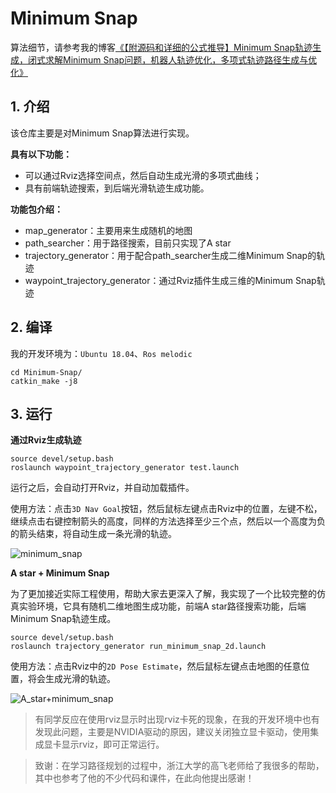 # Minimum Snap

算法细节，请参考我的博客[《【附源码和详细的公式推导】Minimum Snap轨迹生成，闭式求解Minimum Snap问题，机器人轨迹优化，多项式轨迹路径生成与优化》](https://blog.csdn.net/u011341856/article/details/121861930)

## 1. 介绍

该仓库主要是对Minimum Snap算法进行实现。

**具有以下功能：**

- 可以通过Rviz选择空间点，然后自动生成光滑的多项式曲线；
- 具有前端轨迹搜索，到后端光滑轨迹生成功能。

**功能包介绍：**

- map_generator：主要用来生成随机的地图
- path_searcher：用于路径搜索，目前只实现了A star
- trajectory_generator：用于配合path_searcher生成二维Minimum Snap的轨迹
- waypoint_trajectory_generator：通过Rviz插件生成三维的Minimum Snap轨迹

## 2. 编译
我的开发环境为：`Ubuntu 18.04`、`Ros melodic`

```shell
cd Minimum-Snap/
catkin_make -j8
```

## 3. 运行

**通过Rviz生成轨迹**

```shell
source devel/setup.bash
roslaunch waypoint_trajectory_generator test.launch
```

运行之后，会自动打开Rviz，并自动加载插件。

使用方法：点击`3D Nav Goal`按钮，然后鼠标左键点击Rviz中的位置，左键不松，继续点击右键控制箭头的高度，同样的方法选择至少三个点，然后以一个高度为负的箭头结束，将自动生成一条光滑的轨迹。

![minimum_snap](doc/minimum_snap.gif)

**A star + Minimum Snap**

为了更加接近实际工程使用，帮助大家去更深入了解，我实现了一个比较完整的仿真实验环境，它具有随机二维地图生成功能，前端A star路径搜索功能，后端Minimum Snap轨迹生成。

```shell
source devel/setup.bash
roslaunch trajectory_generator run_minimum_snap_2d.launch
```

使用方法：点击Rviz中的`2D Pose Estimate`，然后鼠标左键点击地图的任意位置，将会生成光滑的轨迹。

![A_star+minimum_snap](doc/A_star+minimum_snap.gif)

> 有同学反应在使用rviz显示时出现rviz卡死的现象，在我的开发环境中也有发现此问题，主要是NVIDIA驱动的原因，建议关闭独立显卡驱动，使用集成显卡显示rviz，即可正常运行。

> 致谢：在学习路径规划的过程中，浙江大学的高飞老师给了我很多的帮助，其中也参考了他的不少代码和课件，在此向他提出感谢！
